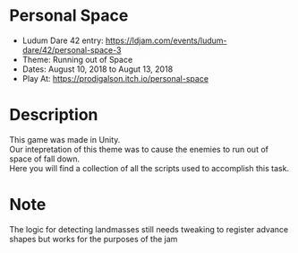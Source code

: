 # Personal Space
- Ludum Dare 42 entry: https://ldjam.com/events/ludum-dare/42/personal-space-3
- Theme: Running out of Space
- Dates: August 10, 2018 to Augut 13, 2018
- Play At: https://prodigalson.itch.io/personal-space


# Description
This game was made in Unity. \
Our intepretation of this theme was to cause the enemies to run out of space of fall down. \
Here you will find a collection of all the scripts used to accomplish this task.

# Note
The logic for detecting landmasses still needs tweaking to register advance shapes but works for the purposes of the jam